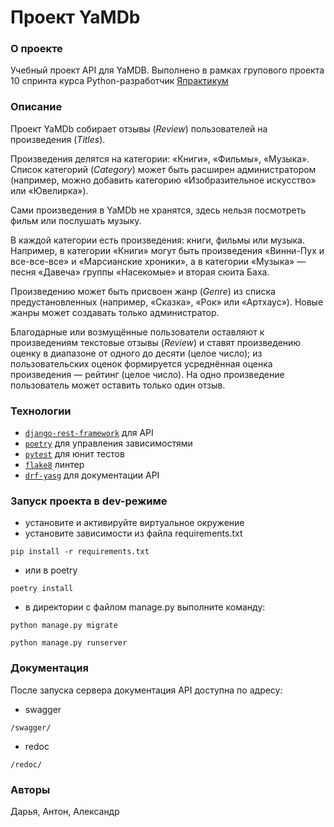 # Проект YaMDb
### О проекте
Учебный проект API для YaMDB. Выполнено в рамках групового проекта 10 спринта курса Python-разработчик [Япрактикум](https://practicum.yandex.ru/)
### Описание
Проект YaMDb собирает отзывы (*Review*) пользователей на произведения (*Titles*).

Произведения делятся на категории: «Книги», «Фильмы», «Музыка». Список категорий (*Category*) может быть расширен администратором (например, можно добавить категорию «Изобразительное искусство» или «Ювелирка»).

Сами произведения в YaMDb не хранятся, здесь нельзя посмотреть фильм или послушать музыку.

В каждой категории есть произведения: книги, фильмы или музыка. Например, в категории «Книги» могут быть произведения «Винни-Пух и все-все-все» и «Марсианские хроники», а в категории «Музыка» — песня «Давеча» группы «Насекомые» и вторая сюита Баха.

Произведению может быть присвоен жанр (*Genre*) из списка предустановленных (например, «Сказка», «Рок» или «Артхаус»). Новые жанры может создавать только администратор.

Благодарные или возмущённые пользователи оставляют к произведениям текстовые отзывы (*Review*) и ставят произведению оценку в диапазоне от одного до десяти (целое число); из пользовательских оценок формируется усреднённая оценка произведения — рейтинг (целое число). На одно произведение пользователь может оставить только один отзыв. 
### Технологии
- [`django-rest-framework`](https://www.django-rest-framework.org/) для API
- [`poetry`](https://github.com/python-poetry/poetry) для управления зависимостями
- [`pytest`](https://pytest.org/)  для юнит тестов
- [`flake8`](http://flake8.pycqa.org/en/latest/) линтер
- [`drf-yasg`](https://github.com/axnsan12/drf-yasg/) для документации API
### Запуск проекта в dev-режиме
- установите и активируйте виртуальное окружение
- установите зависимости из файла requirements.txt
```
pip install -r requirements.txt
``` 
- или в poetry 
```
poetry install
```
- в директории с файлом manage.py выполните команду:
```
python manage.py migrate
```
```
python manage.py runserver
```
### Документация
После запуска сервера документация API доступна по адресу:
- swagger
```
/swagger/
```
- redoc
```
/redoc/
```
### Авторы
Дарья, Антон, Александр
